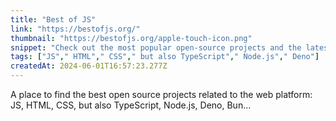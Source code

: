 ```yaml
---
title: "Best of JS"
link: "https://bestofjs.org/"
thumbnail: "https://bestofjs.org/apple-touch-icon.png"
snippet: "Check out the most popular open-source projects and the latest trends about the web platform: React, Vue.js, Node.js, Deno, Bun... The best of JavaScript, TypeScript and friends!"
tags: ["JS"," HTML"," CSS"," but also TypeScript"," Node.js"," Deno"]
createdAt: 2024-06-01T16:57:23.277Z
---
```

A place to find the best open source projects related to the web platform:
JS, HTML, CSS, but also TypeScript, Node.js, Deno, Bun...
